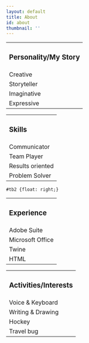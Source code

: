 ```yaml
---
layout: default
title: About
id: about
thumbnail: ''
---
```

<table id= "tb1">

<tr>

<td><h3> Personality/My Story</td>
</h3></tr>

<tr><td>Creative</td></tr>

<tr><td>Storyteller</td></tr>

<tr><td>Imaginative</td></tr>

<tr><td>Expressive</td></tr>

</table>



<table id= "tb2">

<tr>

<td><h3> Skills</td>
</h3></tr>

<tr><td>Communicator</td></tr>

<tr><td>Team Player</td></tr>

<tr><td>Results oriented</td></tr>

<tr><td>Problem Solver</td></tr>

</table>

`#tb2 {float: right;}`

<table id= "tb3">

<tr>

<td><h3> Experience
</h3>

<tr><td>Adobe Suite</td></tr>

<tr><td>Microsoft Office</td></tr>

<tr><td>Twine</td></tr>

<tr><td>HTML</td></tr>

</table>



<table id= "tb4">

<tr>

<td><h3> Activities/Interests</td>
</h3></tr>

<tr><td>Voice & Keyboard</td></tr>

<tr><td>Writing & Drawing</td></tr>

<tr><td>Hockey</td></tr>

<tr><td>Travel bug</td></tr>

</table>
